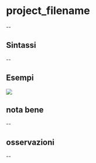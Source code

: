 # project_filename

--

## Sintassi

--

## Esempi

![](/img/variabili/project_filename/project_filename1.png)

## nota bene

--

## osservazioni

--